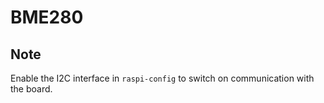 
# BME280


## Note

Enable the I2C interface in ``raspi-config`` to switch on communication with
the board.
